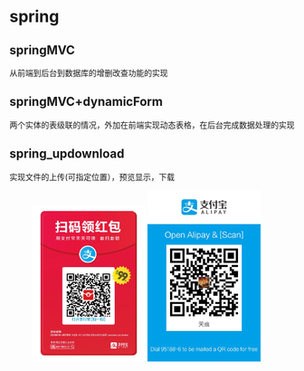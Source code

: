 # spring

## springMVC
从前端到后台到数据库的增删改查功能的实现

## springMVC+dynamicForm
两个实体的表级联的情况，外加在前端实现动态表格，在后台完成数据处理的实现

## spring_updownload
实现文件的上传(可指定位置），预览显示，下载

<figure class="half">
    <a href="images/redpocket.jpg"><img src="images/redpocket.jpg" width="200"></a>
    <a href="images/alipay.jpg"><img src="images/alipay.jpg" width="200" ></a>
</figure>
